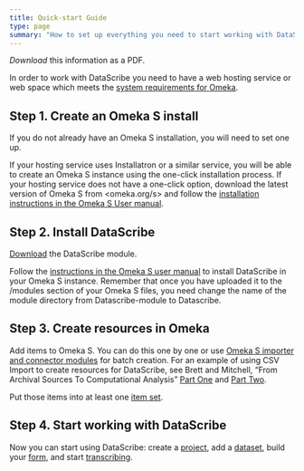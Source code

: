 ```yaml
---
title: Quick-start Guide
type: page
summary: "How to set up everything you need to start working with DataScribe"
---
```


*Download* this information as a PDF.

In order to work with DataScribe you need to have a web hosting service or web space which meets the [system requirements for Omeka](https://omeka.org/s/docs/user-manual/install/#system-requirements).

## Step 1. Create an Omeka S install

If you do not already have an Omeka S installation, you will need to set one up.

If your hosting service uses Installatron or a similar service, you will be able to create an Omeka S instance using the one-click installation process. If your hosting service does not have a one-click option, download the latest version of Omeka S from <omeka.org/s> and follow the [installation instructions in the Omeka S User manual](https://omeka.org/s/docs/user-manual/install/).

## Step 2. Install DataScribe

[Download](https://omeka.org/s/modules/Datascribe-module/) the DataScribe module.

Follow the [instructions in the Omeka S user manual](https://omeka.org/s/docs/user-manual/modules/#installing-modules) to install DataScribe in your Omeka S instance. Remember that once you have uploaded it to the /modules section of your Omeka S files, you need change the name of the module directory from Datascribe-module to Datascribe.

## Step 3. Create resources in Omeka

Add items to Omeka S. You can do this one by one or use [Omeka S importer and connector modules](https://omeka.org/s/modules/) for batch creation. For an example of using CSV Import to create resources for DataScribe, see Brett and Mitchell, “From Archival Sources To Computational Analysis” [Part One](https://deathbynumbers.org/2022/04/25/from-archival-sources-to-computational-analysis-part-one/) and [Part Two](https://deathbynumbers.org/2022/05/09/from-archival-sources-to-computational-analysis-part-two/).

Put those items into at least one [item set](https://omeka.org/s/docs/user-manual/content/item-sets/).

## Step 4. Start working with DataScribe

Now you can start using DataScribe: create a [project](https://github.com/chnm/Datascribe-module/wiki/Projects), add a [dataset](https://github.com/chnm/Datascribe-module/wiki/Datasets), build your [form](https://github.com/chnm/Datascribe-module/wiki/Datasets-forms), and start [transcribing](https://github.com/chnm/Datascribe-module/wiki/Transcribing-data).
